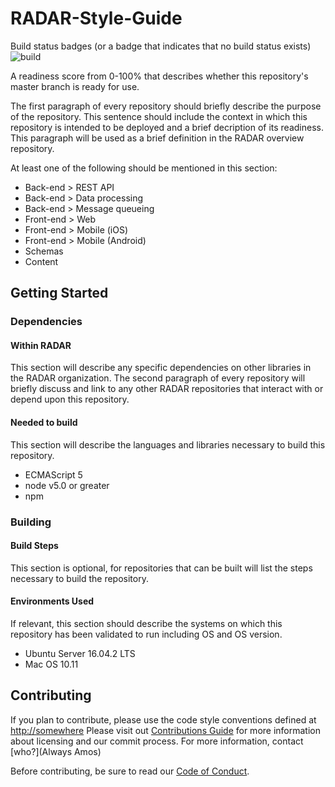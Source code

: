 # RADAR-Style-Guide

Build status badges (or a badge that indicates that no build status exists)
![build](https://api.travis-ci.org/carols10cents/rustlings.svg?branch=master)

A readiness score from 0-100% that describes whether this repository's master branch is ready for use.

The first paragraph of every repository should briefly describe the purpose of the repository. This sentence should include the context in which this repository is intended to be deployed and a brief decription of its readiness. This paragraph will be used as a brief definition in the RADAR overview repository.

At least one of the following should be mentioned in this section:

- Back-end > REST API
- Back-end > Data processing
- Back-end > Message queueing
- Front-end > Web
- Front-end > Mobile (iOS)
- Front-end > Mobile (Android)
- Schemas
- Content

## Getting Started

### Dependencies

#### Within RADAR
This section will describe any specific dependencies on other libraries in the RADAR organization.
The second paragraph of every repository will briefly discuss and link to any other RADAR repositories that interact with or depend upon this repository. 

#### Needed to build
This section will describe the languages and libraries necessary to build this repository.
- ECMAScript 5
- node v5.0 or greater
- npm 

### Building
#### Build Steps
This section is optional, for repositories that can be built will list the steps necessary to build the repository.

#### Environments Used
If relevant, this section should describe the systems on which this repository has been validated to run including OS and OS version.
- Ubuntu Server 16.04.2 LTS
- Mac OS 10.11

## Contributing

If you plan to contribute, please use the code style conventions defined at <http://somewhere>
Please visit out [Contributions Guide](RADAR-Contributions.md) for more information about licensing and our commit process.
For more information, contact [who?](Always Amos)

Before contributing, be sure to read our [Code of Conduct](https://github.com/RADAR-CNS/RADAR-Overview/blob/master/RADAR-Code-of-Conduct.md).



